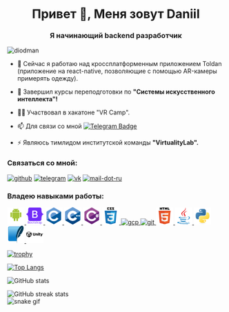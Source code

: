 <h1 align="center">Привет 👋, Меня зовут Daniil</h1>
<h3 align="center">Я начинающий backend разработчик</h3>

<p align="left"> <img src="https://komarev.com/ghpvc/?username=diodman&label=Profile%20views&color=0e75b6&style=flat" alt="diodman" /> </p>


- 🔭 Сейчас я работаю над кроссплатформенным приложением Toldan (приложение на react-native, позволяющие с помощью AR-камеры примерять одежду).

- 🌱 Завершил курсы переподготовки по **"Системы искусственного интеллекта"!**

- 👨‍💻 Участвовал в хакатоне "VR Camp".

- 📫 Для связи со мной [![Telegram Badge](https://img.shields.io/badge/-Diodman-blue?style=flat&logo=Telegram&logoColor=white)](https://t.me/Diodman)

- ⚡ Являюсь тимлидом институтской команды **"VirtualityLab".**

<h3 align="left">Связаться со мной: </h3>

<p align="left">
  <a href="https://github.com/Diodman"> <img src='https://cdn.jsdelivr.net/npm/simple-icons@3.0.1/icons/github.svg' alt='github' height='40'></a>
  <a href="https://t.me/Diodman"> <img src='https://cdn.jsdelivr.net/npm/simple-icons@3.0.1/icons/telegram.svg' alt='telegram' height='40'></a>
  <a href="https://vk.com/tdaniilandreevich"> <img src='https://cdn.jsdelivr.net/npm/simple-icons@3.0.1/icons/vk.svg' alt='vk' height='40'></a>
  <a href="mailto:daniil.11022004@mail.ru"> <img src='https://cdn.jsdelivr.net/npm/simple-icons@3.0.1/icons/mail-dot-ru.svg' alt='mail-dot-ru' height='40'></a>
</p>

<h3 align="left">Владею навыками работы: </h3>
<p align="left">
  <a href="https://developer.android.com" target="_blank"> <img src="https://raw.githubusercontent.com/devicons/devicon/master/icons/android/android-original-wordmark.svg" alt="android" width="40" height="40"/> </a>
  <a href="https://getbootstrap.com" target="_blank"> <img src="https://raw.githubusercontent.com/devicons/devicon/master/icons/bootstrap/bootstrap-plain-wordmark.svg" alt="bootstrap" width="40" height="40"/> </a>
  <a href="https://www.cprogramming.com/" target="_blank"> <img src="https://raw.githubusercontent.com/devicons/devicon/master/icons/c/c-original.svg" alt="c" width="40" height="40"/> </a>
  <a href="https://www.w3schools.com/cpp/" target="_blank"> <img src="https://raw.githubusercontent.com/devicons/devicon/master/icons/cplusplus/cplusplus-original.svg" alt="cplusplus" width="40" height="40"/> </a>
  <a href="https://www.w3schools.com/cs/" target="_blank"> <img src="https://raw.githubusercontent.com/devicons/devicon/master/icons/csharp/csharp-original.svg" alt="csharp" width="40" height="40"/> </a>
  <a href="https://www.w3schools.com/css/" target="_blank"> <img src="https://raw.githubusercontent.com/devicons/devicon/master/icons/css3/css3-original-wordmark.svg" alt="css3" width="40" height="40"/> </a>
  <a href="https://cloud.google.com" target="_blank"> <img src="https://www.vectorlogo.zone/logos/google_cloud/google_cloud-icon.svg" alt="gcp" width="40" height="40"/> </a>
  <a href="https://git-scm.com/" target="_blank"> <img src="https://www.vectorlogo.zone/logos/git-scm/git-scm-icon.svg" alt="git" width="40" height="40"/> </a>
  <a href="https://www.w3.org/html/" target="_blank"> <img src="https://raw.githubusercontent.com/devicons/devicon/master/icons/html5/html5-original-wordmark.svg" alt="html5" width="40" height="40"/> </a>
  <a href="https://www.java.com" target="_blank"> <img src="https://raw.githubusercontent.com/devicons/devicon/master/icons/java/java-original.svg" alt="java" width="40" height="40"/> </a>
  <a href="https://www.python.org" target="_blank"> <img src="https://raw.githubusercontent.com/devicons/devicon/master/icons/python/python-original.svg" alt="python" width="40" height="40"/> </a>
  <a href="https://www.sqlite.org/" target="_blank"> <img src="https://raw.githubusercontent.com/devicons/devicon/master/icons/sqlite/sqlite-original.svg" alt="sqlite" width="40" height="40"/> </a>
  <a href="https://unity.com/" target="_blank"> <img src="https://raw.githubusercontent.com/devicons/devicon/master/icons/unity/unity-original-wordmark.svg" alt="unity" width="40" height="40"/> </a>
</p>

[![trophy](https://github-profile-trophy.vercel.app/?username=Diodman)](https://github.com/ryo-ma/github-profile-trophy)

[![Top Langs](https://github-readme-stats.vercel.app/api/top-langs/?username=Diodman)](https://github.com/anuraghazra/github-readme-stats)

![GitHub stats](https://github-readme-stats.vercel.app/api?username=Diodman&show_icons=true)  

![GitHub streak stats](https://github-readme-streak-stats.herokuapp.com/?user=Diodman)  
![snake gif](https://github.com/Diodman/Diodman/raw/output/github-contribution-grid-snake.gif)

